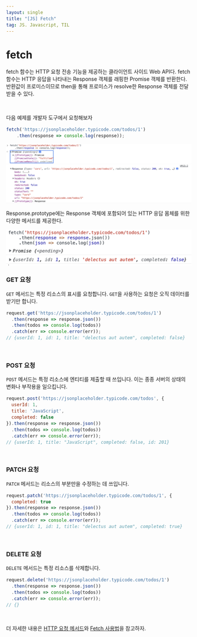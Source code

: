 ```yaml
---
layout: single
title: "[JS] Fetch"
tag: JS. Javascript, TIL
---
```


# fetch

fetch 함수는 HTTP 요청 전송 기능을 제공하는 클라이언트 사이드 Web API다. fetch함수는 HTTP 응답을 나타내는 Response 객체를 래핑한 Promise 객체를 반환한다. 반환값이 프로미스이므로 then을 통해 프로미스가 resolve한 Response 객체를 전달받을 수 있다.

<br>

다음 예제를 개발자 도구에서 요청해보자

```js
fetch('https://jsonplaceholder.typicode.com/todos/1')
	.then(response => console.log(response)); 
```

![fetch1](../assets/images/fetch1.png)

Response.prototype에는 Response 객체에 포함되어 있는 HTTP 응답 몸체를 위한 다양한 메서드를 제공한다. 

<img src="../assets/images/fetch2.png" alt="fetch2" style="zoom:50%;" />

<br>

### GET 요청

`GET` 메서드는 특정 리소스의 표시를 요청합니다. `GET`을 사용하는 요청은 오직 데이터를 받기만 합니다.

```js
request.get('https://jsonplaceholder.typicode.com/todos/1')
  .then(response => response.json())
  .then(todos => console.log(todos))
  .catch(err => console.error(err));
// {userId: 1, id: 1, title: "delectus aut autem", completed: false}
```

<br>

### POST 요청

`POST` 메서드는 특정 리소스에 엔티티를 제출할 때 쓰입니다. 이는 종종 서버의 상태의 변화나 부작용을 일으킵니다.

```js
request.post('https://jsonplaceholder.typicode.com/todos', {
  userId: 1,
  title: 'JavaScript',
  completed: false
}).then(response => response.json())
  .then(todos => console.log(todos))
  .catch(err => console.error(err));
// {userId: 1, title: "JavaScript", completed: false, id: 201}
```

<br>

### PATCH 요청

`PATCH` 메서드는 리소스의 부분만을 수정하는 데 쓰입니다.

```js
request.patch('https://jsonplaceholder.typicode.com/todos/1', {
  completed: true
}).then(response => response.json())
  .then(todos => console.log(todos))
  .catch(err => console.error(err));
// {userId: 1, id: 1, title: "delectus aut autem", completed: true}
```

<br>

### DELETE 요청

`DELETE` 메서드는 특정 리소스를 삭제합니다.

```js
request.delete('https://jsonplaceholder.typicode.com/todos/1')
  .then(response => response.json())
  .then(todos => console.log(todos))
  .catch(err => console.error(err));
// {}
```

<br>

더 자세한 내용은 [HTTP 요청 메서드](https://developer.mozilla.org/ko/docs/Web/HTTP/Methods)와 [Fetch 사용법]((https://developer.mozilla.org/ko/docs/Web/API/Fetch_API/Using_Fetch))을 참고하자.

